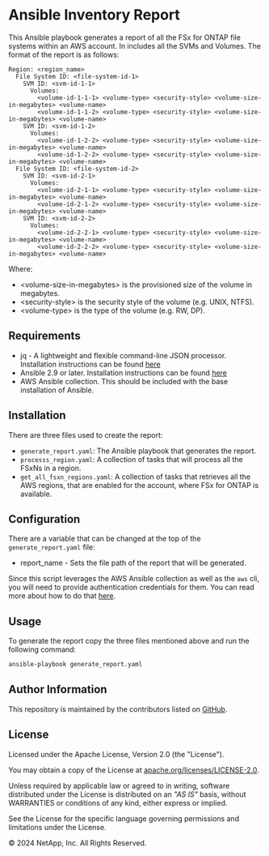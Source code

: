 # Ansible Inventory Report
This Ansible playbook generates a report of all the FSx for ONTAP file systems within an AWS account.
In includes all the SVMs and Volumes. The format of the report is as follows:
```
Region: <region_name>
  File System ID: <file-system-id-1>
    SVM ID: <svm-id-1-1>
      Volumes:
        <volume-id-1-1-1> <volume-type> <security-style> <volume-size-in-megabytes> <volume-name>
        <volume-id-1-1-2> <volume-type> <security-style> <volume-size-in-megabytes> <volume-name>
    SVM ID: <svm-id-1-2>
      Volumes:
        <volume-id-1-2-2> <volume-type> <security-style> <volume-size-in-megabytes> <volume-name>
        <volume-id-1-2-2> <volume-type> <security-style> <volume-size-in-megabytes> <volume-name>
  File System ID: <file-system-id-2>
    SVM ID: <svm-id-2-1>
      Volumes:
        <volume-id-2-1-1> <volume-type> <security-style> <volume-size-in-megabytes> <volume-name>
        <volume-id-2-1-2> <volume-type> <security-style> <volume-size-in-megabytes> <volume-name>
    SVM ID: <svm-id-2-2>
      Volumes:
        <volume-id-2-2-1> <volume-type> <security-style> <volume-size-in-megabytes> <volume-name>
        <volume-id-2-2-2> <volume-type> <security-style> <volume-size-in-megabytes> <volume-name>
```
Where:
  - \<volume-size-in-megabytes> is the provisioned size of the volume in megabytes.
  - \<security-style> is the security style of the volume (e.g. UNIX, NTFS).
  - \<volume-type> is the type of the volume (e.g. RW, DP).

## Requirements
- jq - A lightweight and flexible command-line JSON processor. Installation instructions can be found [here](https://jqlang.github.io/jq/download/)
- Ansible 2.9 or later. Installation instructions can be found [here](https://docs.ansible.com/ansible/latest/installation_guide/index.html)
- AWS Ansible collection. This should be included with the base installation of Ansible.

## Installation
There are three files used to create the report:
- `generate_report.yaml`: The Ansible playbook that generates the report.
- `processs_region.yaml`: A collection of tasks that will process all the FSxNs in a region.
- `get_all_fsxn_regions.yaml`: A collection of tasks that retrieves all the AWS regions, that are enabled for the account, where FSx for ONTAP is available.

## Configuration
There are a variable that can be changed at the top of the `generate_report.yaml` file:
- report\_name - Sets the file path of the report that will be generated. 

Since this script leverages the AWS Ansible collection as well as the `aws` cli, you will need to provide authentication credentials for them.
You can read more about how to do that [here](https://docs.ansible.com/ansible/latest/collections/amazon/aws/docsite/aws_ec2_guide.html#authentication).

## Usage
To generate the report copy the three files mentioned above and run the following command:
```bash
ansible-playbook generate_report.yaml
```

## Author Information

This repository is maintained by the contributors listed on [GitHub](https://github.com/NetApp/FSx-ONTAP-samples-scripts/graphs/contributors).

## License

Licensed under the Apache License, Version 2.0 (the "License").

You may obtain a copy of the License at [apache.org/licenses/LICENSE-2.0](http://www.apache.org/licenses/LICENSE-2.0).

Unless required by applicable law or agreed to in writing, software distributed under the License is distributed on an _"AS IS"_ basis, without WARRANTIES or conditions of any kind, either express or implied.

See the License for the specific language governing permissions and limitations under the License.

© 2024 NetApp, Inc. All Rights Reserved.
